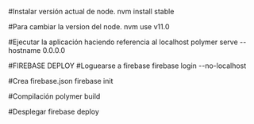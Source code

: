 


#Instalar versión actual de node.
nvm install stable

#Para cambiar la version del node. 
nvm use v11.0

#Ejecutar la aplicación haciendo referencia al localhost 
polymer serve --hostname 0.0.0.0 

#FIREBASE DEPLOY
#Loguearse a firebase
firebase login --no-localhost

#Crea firebase.json
firebase init

#Compilación
polymer build

#Desplegar
firebase deploy



